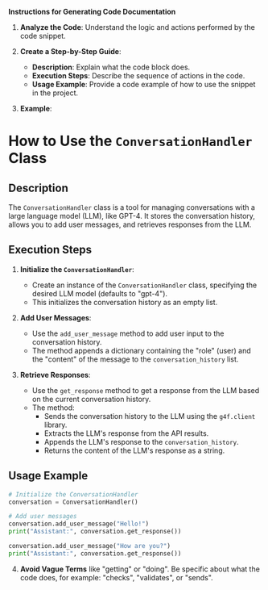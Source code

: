 **Instructions for Generating Code Documentation**

1. **Analyze the Code**: Understand the logic and actions performed by the code snippet.

2. **Create a Step-by-Step Guide**:
    - **Description**: Explain what the code block does.
    - **Execution Steps**: Describe the sequence of actions in the code.
    - **Usage Example**: Provide a code example of how to use the snippet in the project.

3. **Example**:

How to Use the `ConversationHandler` Class
=========================================================================================

Description
-------------------------
The `ConversationHandler` class is a tool for managing conversations with a large language model (LLM), like GPT-4. It stores the conversation history, allows you to add user messages, and retrieves responses from the LLM. 

Execution Steps
-------------------------
1. **Initialize the `ConversationHandler`**: 
   - Create an instance of the `ConversationHandler` class, specifying the desired LLM model (defaults to "gpt-4").
   - This initializes the conversation history as an empty list.

2. **Add User Messages**:
   - Use the `add_user_message` method to add user input to the conversation history.
   - The method appends a dictionary containing the "role" (user) and the "content" of the message to the `conversation_history` list.

3. **Retrieve Responses**:
   - Use the `get_response` method to get a response from the LLM based on the current conversation history.
   - The method:
     - Sends the conversation history to the LLM using the `g4f.client` library.
     - Extracts the LLM's response from the API results.
     - Appends the LLM's response to the `conversation_history`.
     - Returns the content of the LLM's response as a string. 

Usage Example
-------------------------

```python
# Initialize the ConversationHandler
conversation = ConversationHandler()

# Add user messages
conversation.add_user_message("Hello!")
print("Assistant:", conversation.get_response())

conversation.add_user_message("How are you?")
print("Assistant:", conversation.get_response())
```

4. **Avoid Vague Terms** like "getting" or "doing". Be specific about what the code does, for example: "checks", "validates", or "sends".